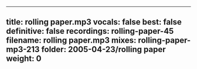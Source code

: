 
---
title: rolling paper.mp3
vocals: false
best: false
definitive: false
recordings: rolling-paper-45
filename: rolling paper.mp3
mixes: rolling-paper-mp3-213
folder: 2005-04-23/rolling paper
weight: 0
---
